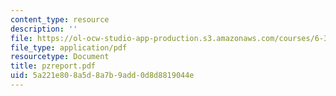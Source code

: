 ```yaml
---
content_type: resource
description: ''
file: https://ol-ocw-studio-app-production.s3.amazonaws.com/courses/6-302-feedback-systems-spring-2007/5a221e808a5d8a7b9add0d8d8819044e_pzreport.pdf
file_type: application/pdf
resourcetype: Document
title: pzreport.pdf
uid: 5a221e80-8a5d-8a7b-9add-0d8d8819044e
---
```

